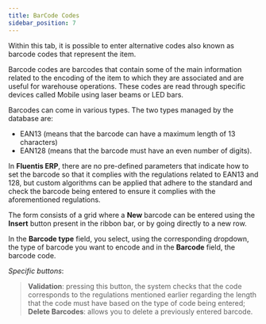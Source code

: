 ```yaml
---
title: BarCode Codes
sidebar_position: 7
---
```


Within this tab, it is possible to enter alternative codes also known as barcode codes that represent the item.

Barcode codes are barcodes that contain some of the main information related to the encoding of the item to which they are associated and are useful for warehouse operations. These codes are read through specific devices called Mobile using laser beams or LED bars.

Barcodes can come in various types. 
The two types managed by the database are:
- EAN13 (means that the barcode can have a maximum length of 13 characters)     
- EAN128 (means that the barcode must have an even number of digits).

In **Fluentis ERP**, there are no pre-defined parameters that indicate how to set the barcode so that it complies with the regulations related to EAN13 and 128, but custom algorithms can be applied that adhere to the standard and check the barcode being entered to ensure it complies with the aforementioned regulations.

The form consists of a grid where a **New** barcode can be entered using the **Insert** button present in the ribbon bar, or by going directly to a new row.

In the **Barcode type** field, you select, using the corresponding dropdown, the type of barcode you want to encode and in the **Barcode** field, the barcode code.

*Specific buttons*:

> **Validation**: pressing this button, the system checks that the code corresponds to the regulations mentioned earlier regarding the length that the code must have based on the type of code being entered;
> **Delete Barcodes**: allows you to delete a previously entered barcode.